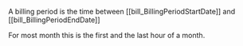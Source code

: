 A billing period is the time between [[bill_BillingPeriodStartDate]] and [[bill_BillingPeriodEndDate]] 

For most month this is the first and the last hour of a month.